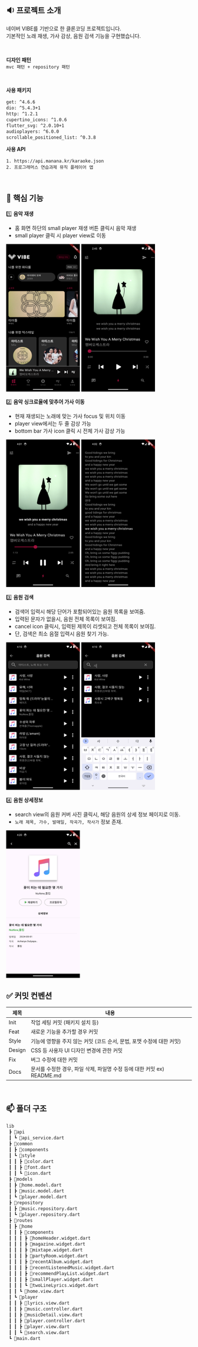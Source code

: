 ## 🔉 프로젝트 소개

네이버 VIBE를 기반으로 한 클론코딩 프로젝트입니다.
<br>
기본적인 노래 재생, 가사 감상, 음원 검색 기능을 구현했습니다.

<br>

**디자인 패턴**
<br>
`mvc 패턴 + repository 패턴`

<br>

**사용 패키지**
```
get: ^4.6.6
dio: ^5.4.3+1
http: ^1.2.1
cupertino_icons: ^1.0.6
flutter_svg: ^2.0.10+1
audioplayers: ^6.0.0
scrollable_positioned_list: ^0.3.8
```

**사용 API**
```
1. https://api.manana.kr/karaoke.json
2. 프로그래머스 연습과제 뮤직 플레이어 앱
``` 

<br>

## 🌱 핵심 기능

1️⃣ **음악 재생**

- 홈 화면 하단의 small player 재생 버튼 클릭시 음악 재생
- small player 클릭 시 player view로 이동

<img src="Screenshot_1717382549.png" width="200" height="400"/>
<img src="Screenshot_1717382705.png" width="200" height="400"/>

<br>

2️⃣ **음악 싱크로율에 맞추어 가사 이동**

- 현재 재생되는 노래에 맞는 가사 focus 및 위치 이동
- player view에서는 두 줄 감상 가능
- bottom bar 가사 icon 클릭 시 전체 가사 감상 가능 

<img src="Screenshot_1717387302.png" width="200" height="400"/>
<img src="Screenshot_1717387364.png" width="200" height="400"/>

<br>

3️⃣ **음원 검색**

- 검색어 입력시 해당 단어가 포함되어있는 음원 목록을 보여줌.
- 입력된 문자가 없을시, 음원 전체 목록이 보여짐.
- cancel icon 클릭시, 입력된 제목이 리셋되고 전체 목록이 보여짐.
- 단, 검색은 최소 음절 입력시 음원 찾기 가능.

<img src="Screenshot_1717387814.png" width="200" height="400"/>
<img src="Screenshot_1717387851.png" width="200" height="400"/>

<br>

4️⃣ **음원 상세정보**

- search view의 음원 커버 사진 클릭시, 해당 음원의 상세 정보 페이지로 이동.
- `노래 제목, 가수, 발매일, 작곡가, 작사가` 정보 존재.

<img src="Screenshot_1717388427.png" width="200" height="400"/>

<br>

## ✅ 커밋 컨벤션

| 제목        | 내용                                                                             |
| ----------- | -------------------------------------------------------------------------------- |
| Init        | 작업 세팅 커밋 (패키지 설치 등)                                                  |
| Feat        | 새로운 기능을 추가할 경우 커밋                                                   |                         
| Style       | 기능에 영향을 주지 않는 커밋 (코드 순서, 문법, 포맷 수정에 대한 커밋)             |
| Design      | CSS 등 사용자 UI 디자인 변경에 관한 커밋                                         |
| Fix         | 버그 수정에 대한 커밋                                                            |
| Docs        | 문서를 수정한 경우, 파일 삭제, 파일명 수정 등에 대한 커밋 ex) README.md           |                                                |

<br>

## 📫 폴더 구조
```
lib
 ┣ 📂api
 ┃ ┗ 📜api_service.dart
 ┣ 📂common
 ┃ ┣ 📂components
 ┃ ┗ 📂style
 ┃ ┃ ┣ 📜color.dart
 ┃ ┃ ┣ 📜font.dart
 ┃ ┃ ┗ 📜icon.dart
 ┣ 📂models
 ┃ ┣ 📜home.model.dart
 ┃ ┣ 📜music.model.dart
 ┃ ┗ 📜player.model.dart
 ┣ 📂repository
 ┃ ┣ 📜music.repository.dart
 ┃ ┗ 📜player.repository.dart
 ┣ 📂routes
 ┃ ┣ 📂home
 ┃ ┃ ┣ 📂components
 ┃ ┃ ┃ ┣ 📜homeHeader.widget.dart
 ┃ ┃ ┃ ┣ 📜magazine.widget.dart
 ┃ ┃ ┃ ┣ 📜mixtape.widget.dart
 ┃ ┃ ┃ ┣ 📜partyRoom.widget.dart
 ┃ ┃ ┃ ┣ 📜recentAlbum.widget.dart
 ┃ ┃ ┃ ┣ 📜recentListenedMusic.widget.dart
 ┃ ┃ ┃ ┣ 📜recommendPlayList.widget.dart
 ┃ ┃ ┃ ┣ 📜smallPlayer.widget.dart
 ┃ ┃ ┃ ┗ 📜twoLineLyrics.widget.dart
 ┃ ┃ ┗ 📜home.view.dart
 ┃ ┗ 📂player
 ┃ ┃ ┣ 📜lyrics.view.dart
 ┃ ┃ ┣ 📜music.controller.dart
 ┃ ┃ ┣ 📜musicDetail.view.dart
 ┃ ┃ ┣ 📜player.controller.dart
 ┃ ┃ ┣ 📜player.view.dart
 ┃ ┃ ┗ 📜search.view.dart
 ┗ 📜main.dart
```